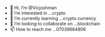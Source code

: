 - 👋 Hi, I’m @Vicjoshman
- 👀 I’m interested in ...crypto
- 🌱 I’m currently learning ...crypto currency
- 💞️ I’m looking to collaborate on ...blockchain
- 📫 How to reach me ...07039664806

<!---
Vicjoshman/Vicjoshman is a ✨ special ✨ repository because its `README.md` (this file) appears on your GitHub profile.
You can click the Preview link to take a look at your changes.
--->
